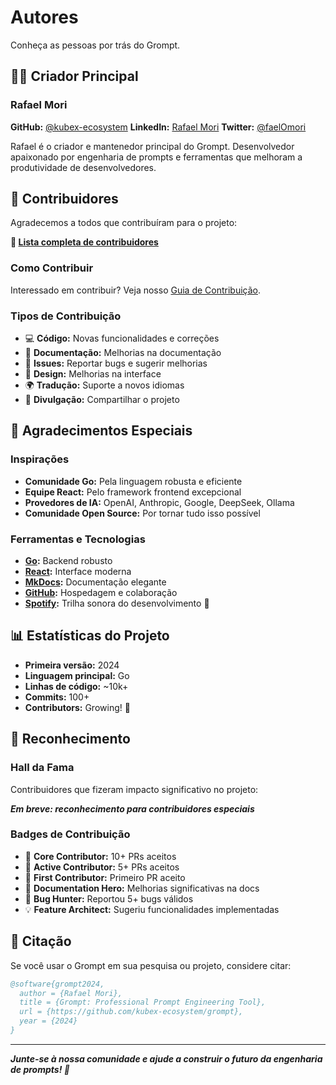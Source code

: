 # Autores

Conheça as pessoas por trás do Grompt.

## 👨‍💻 Criador Principal

### Rafael Mori

**GitHub:** [@kubex-ecosystem](https://github.com/kubex-ecosystem)
**LinkedIn:** [Rafael Mori](https://www.linkedin.com/in/rafa-mori/)
**Twitter:** [@faelOmori](https://twitter.com/faelOmori)

Rafael é o criador e mantenedor principal do Grompt. Desenvolvedor apaixonado por engenharia de prompts e ferramentas que melhoram a produtividade de desenvolvedores.

## 🤝 Contribuidores

Agradecemos a todos que contribuíram para o projeto:

**🔗 [Lista completa de contribuidores](https://github.com/kubex-ecosystem/grompt/contributors)**

### Como Contribuir

Interessado em contribuir? Veja nosso [Guia de Contribuição](../development/contributing.md).

### Tipos de Contribuição

- 💻 **Código:** Novas funcionalidades e correções
- 📝 **Documentação:** Melhorias na documentação
- 🐛 **Issues:** Reportar bugs e sugerir melhorias
- 🎨 **Design:** Melhorias na interface
- 🌍 **Tradução:** Suporte a novos idiomas
- 📢 **Divulgação:** Compartilhar o projeto

## 🙏 Agradecimentos Especiais

### Inspirações

- **Comunidade Go:** Pela linguagem robusta e eficiente
- **Equipe React:** Pelo framework frontend excepcional
- **Provedores de IA:** OpenAI, Anthropic, Google, DeepSeek, Ollama
- **Comunidade Open Source:** Por tornar tudo isso possível

### Ferramentas e Tecnologias

- **[Go](https://golang.org):** Backend robusto
- **[React](https://reactjs.org):** Interface moderna
- **[MkDocs](https://mkdocs.org):** Documentação elegante
- **[GitHub](https://github.com):** Hospedagem e colaboração
- **[Spotify](https://spotify.com):** Trilha sonora do desenvolvimento 🎵

## 📊 Estatísticas do Projeto

- **Primeira versão:** 2024
- **Linguagem principal:** Go
- **Linhas de código:** ~10k+
- **Commits:** 100+
- **Contributors:** Growing! 🚀

## 🌟 Reconhecimento

### Hall da Fama

Contribuidores que fizeram impacto significativo no projeto:

**_Em breve: reconhecimento para contribuidores especiais_**

### Badges de Contribuição

- 🥇 **Core Contributor:** 10+ PRs aceitos
- 🥈 **Active Contributor:** 5+ PRs aceitos
- 🥉 **First Contributor:** Primeiro PR aceito
- 📝 **Documentation Hero:** Melhorias significativas na docs
- 🐛 **Bug Hunter:** Reportou 5+ bugs válidos
- 💡 **Feature Architect:** Sugeriu funcionalidades implementadas

## 💬 Citação

Se você usar o Grompt em sua pesquisa ou projeto, considere citar:

```bibtex
@software{grompt2024,
  author = {Rafael Mori},
  title = {Grompt: Professional Prompt Engineering Tool},
  url = {https://github.com/kubex-ecosystem/grompt},
  year = {2024}
}
```

---

_**Junte-se à nossa comunidade e ajude a construir o futuro da engenharia de prompts! 🚀**_
